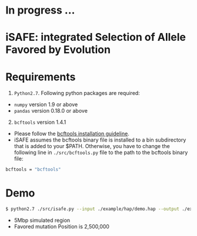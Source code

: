 In progress ...
==========

iSAFE: **i**ntegrated **S**election of **A**llele **F**avored by **E**volution
==========

Requirements
==========
1. ```Python2.7```. Following python packages are required:
- ```numpy``` version 1.9 or above
- ```pandas``` version 0.18.0 or above
2. ```bcftools``` version 1.4.1
- Please follow the [bcftools installation guideline](http://www.htslib.org/download/).
- iSAFE assumes the bcftools binary file is installed to a bin subdirectory that is added to your $PATH. Otherwise, you have to change the following line in ```./src/bcftools.py``` file to the path to the bcftools binary file: 
```sh
bcftools = "bcftools"
```


 
Demo
===========
```sh
$ python2.7 ./src/isafe.py --input ./example/hap/demo.hap --output ./example/hap/demo --format hap
```
* 5Mbp simulated region
* Favored mutation Position is 2,500,000
